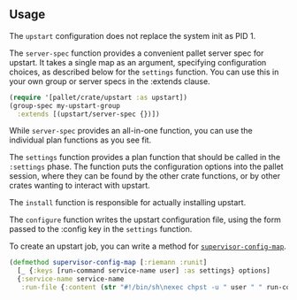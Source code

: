 ## Usage

The `upstart` configuration does not replace the system init as PID 1.

The `server-spec` function provides a convenient pallet server spec for
upstart.  It takes a single map as an argument, specifying configuration
choices, as described below for the `settings` function.  You can use this
in your own group or server specs in the :extends clause.

```clj
(require '[pallet/crate/upstart :as upstart])
(group-spec my-upstart-group
  :extends [(upstart/server-spec {})])
```

While `server-spec` provides an all-in-one function, you can use the individual
plan functions as you see fit.

The `settings` function provides a plan function that should be called in the
`:settings` phase.  The function puts the configuration options into the pallet
session, where they can be found by the other crate functions, or by other
crates wanting to interact with upstart.

The `install` function is responsible for actually installing upstart.

The `configure` function writes the upstart configuration file, using the form
passed to the :config key in the `settings` function.

To create an upstart job, you can write a method for
[`supervisor-config-map`](http://palletops.com/api/0.8/pallet.crate.service.html#var-supervisor-config-map).

```clj
(defmethod supervisor-config-map [:riemann :runit]
  [_ {:keys [run-command service-name user] :as settings} options]
  {:service-name service-name
   :run-file {:content (str "#!/bin/sh\nexec chpst -u " user " " run-command)}})
```
